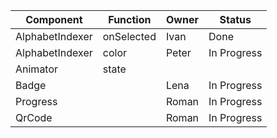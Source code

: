 | Component | Function | Owner | Status |
| --------- | -------- | ----- | ------ |
| AlphabetIndexer | onSelected | Ivan | Done |
| AlphabetIndexer | color | Peter | In Progress |
| Animator | state |  |  |
| Badge |      | Lena | In Progress |
| Progress |      | Roman | In Progress |
| QrCode |      | Roman | In Progress |

